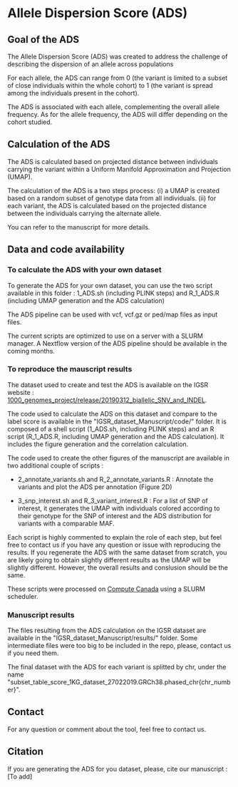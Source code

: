 # Allele Dispersion Score (ADS)

## Goal of the ADS

The Allele Dispersion Score (ADS) was created to address the challenge of  describing the dispersion of an allele across populations

For each allele, the ADS can range from 0 (the variant is limited to a subset of close individuals within the whole cohort) to 1 (the variant is spread among the individuals present in the cohort).

The ADS is associated with each allele, complementing the overall allele frequency. As for the allele frequency, the ADS will differ depending on the cohort studied.



## Calculation of the ADS

The ADS is calculated based on projected distance between individuals carrying the variant within a Uniform Manifold Approximation and Projection (UMAP).

The calculation of the ADS is a two steps process: (i) a UMAP is created based on a random subset of genotype data from all individuals. (ii) for each variant, the ADS is calculated based on the projected distance between the individuals carrying the alternate allele. 

You can refer to the manuscript for more details.



## Data and code availability

### To calculate the ADS with your own dataset

To generate the ADS for your own dataset, you can use the two script available in this folder :
1_ADS.sh (including PLINK steps) and R_1_ADS.R (including UMAP generation and the ADS calculation)

The ADS pipeline can be used with vcf, vcf.gz or ped/map files as input files.

The current scripts are optimized to use on a server with a SLURM manager. A Nextflow version of the ADS pipeline should be available in the coming months.



### To reproduce the mauscript results

The dataset used to create and test the ADS is available on the IGSR website : [1000_genomes_project/release/20190312_biallelic_SNV_and_INDEL](http://ftp.1000genomes.ebi.ac.uk/vol1/ftp/data_collections/1000_genomes_project/release/20190312_biallelic_SNV_and_INDEL/).

The code used to calculate the ADS on this dataset and compare to the label score is available in the "IGSR_dataset_Manuscript/code/" folder. It is composed of a shell script (1_ADS.sh, including PLINK steps) and an R script (R_1_ADS.R, including UMAP generation and the ADS calculation). It includes the figure generation and the correlation calculation.

The code used to create the other figures of the manuscript are available in two additional couple of scripts :

- 2_annotate_variants.sh and R_2_annotate_variants.R : Annotate the variants and plot the ADS per annotation (Figure 2D)

- 3_snp_interest.sh and R_3_variant_interest.R : For a list of SNP of interest, it generates the UMAP with individuals colored according to their genotype for the SNP of interest and the ADS distribution for variants with a comparable MAF.

Each script is highly commented to explain the role of each step, but feel free to contact us if you have any question or issue with reproducing the results.
If you regenerate the ADS with the same dataset from scratch, you are likely going to obtain slightly different results as the UMAP will be slightly different. However, the overall results and conslusion should be the same. 

These scripts were processed on  [Compute Canada](https://www.computecanada.ca) using a SLURM scheduler.



### Manuscript results

The files resulting from the ADS calculation on the IGSR dataset are available in the "IGSR_dataset_Manuscript/results/" folder. Some intermediate files were too big to be included in the repo, please, contact us if you need them. 

The final dataset with the ADS for each variant is splitted by chr, under the name "subset_table_score_1KG_dataset_27022019.GRCh38.phased_chr{chr_number}".




## Contact

For any question or comment about the tool, feel free to contact us.

## Citation

If you are generating the ADS for you dataset, please, cite our manuscript :
[To add]
